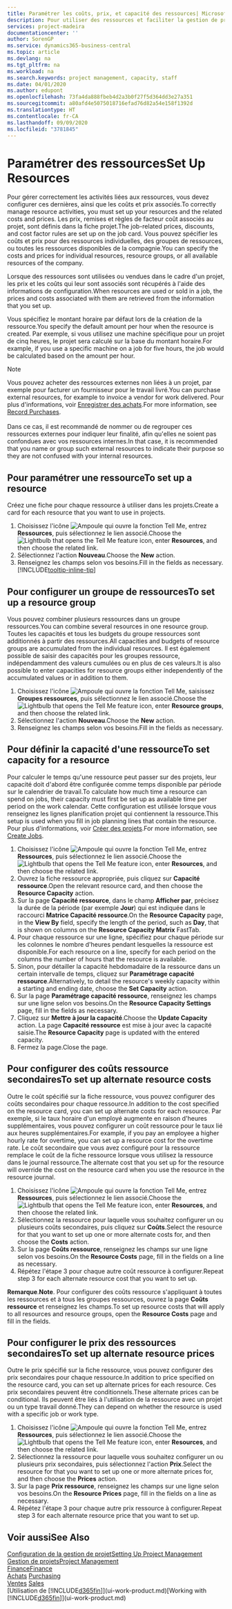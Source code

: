 ```yaml
---
title: Paramétrer les coûts, prix, et capacité des ressources| Microsoft Docs
description: Pour utiliser des ressources et faciliter la gestion de projets, vous spécifiez les coûts et les prix des différents ressources ou groupes de ressources, et définissez la capacité ressource.
services: project-madeira
documentationcenter: ''
author: SorenGP
ms.service: dynamics365-business-central
ms.topic: article
ms.devlang: na
ms.tgt_pltfrm: na
ms.workload: na
ms.search.keywords: project management, capacity, staff
ms.date: 04/01/2020
ms.author: edupont
ms.openlocfilehash: 73fa4da888fbeb4d2a3b0f27f5d364dd3e27a351
ms.sourcegitcommit: a80afd4e5075018716efad76d82a54e158f1392d
ms.translationtype: HT
ms.contentlocale: fr-CA
ms.lasthandoff: 09/09/2020
ms.locfileid: "3781845"
---
```

# <a name="set-up-resources"></a><span data-ttu-id="154d5-103">Paramétrer des ressources</span><span class="sxs-lookup"><span data-stu-id="154d5-103">Set Up Resources</span></span>
<span data-ttu-id="154d5-104">Pour gérer correctement les activités liées aux ressources, vous devez configurer ces dernières, ainsi que les coûts et prix associés.</span><span class="sxs-lookup"><span data-stu-id="154d5-104">To correctly manage resource activities, you must set up your resources and the related costs and prices.</span></span> <span data-ttu-id="154d5-105">Les prix, remises et règles de facteur coût associés au projet, sont définis dans la fiche projet.</span><span class="sxs-lookup"><span data-stu-id="154d5-105">The job-related prices, discounts, and cost factor rules are set up on the job card.</span></span> <span data-ttu-id="154d5-106">Vous pouvez spécifier les coûts et prix pour des ressources individuelles, des groupes de ressources, ou toutes les ressources disponibles de la compagnie.</span><span class="sxs-lookup"><span data-stu-id="154d5-106">You can specify the costs and prices for individual resources, resource groups, or all available resources of the company.</span></span>

<span data-ttu-id="154d5-107">Lorsque des ressources sont utilisées ou vendues dans le cadre d'un projet, les prix et les coûts qui leur sont associés sont récupérés à l'aide des informations de configuration.</span><span class="sxs-lookup"><span data-stu-id="154d5-107">When resources are used or sold in a job, the prices and costs associated with them are retrieved from the information that you set up.</span></span>

<span data-ttu-id="154d5-108">Vous spécifiez le montant horaire par défaut lors de la création de la ressource.</span><span class="sxs-lookup"><span data-stu-id="154d5-108">You specify the default amount per hour when the resource is created.</span></span> <span data-ttu-id="154d5-109">Par exemple, si vous utilisez une machine spécifique pour un projet de cinq heures, le projet sera calculé sur la base du montant horaire.</span><span class="sxs-lookup"><span data-stu-id="154d5-109">For example, if you use a specific machine on a job for five hours, the job would be calculated based on the amount per hour.</span></span>

> [!NOTE]
> <span data-ttu-id="154d5-110">Vous pouvez acheter des ressources externes non liées à un projet, par exemple pour facturer un fournisseur pour le travail livré.</span><span class="sxs-lookup"><span data-stu-id="154d5-110">You can purchase external resources, for example to invoice a vendor for work delivered.</span></span> <span data-ttu-id="154d5-111">Pour plus d'informations, voir [Enregistrer des achats](purchasing-how-record-purchases.md).</span><span class="sxs-lookup"><span data-stu-id="154d5-111">For more information, see [Record Purchases](purchasing-how-record-purchases.md).</span></span><br /><br />
> <span data-ttu-id="154d5-112">Dans ce cas, il est recommandé de nommer ou de regrouper ces ressources externes pour indiquer leur finalité, afin qu'elles ne soient pas confondues avec vos ressources internes.</span><span class="sxs-lookup"><span data-stu-id="154d5-112">In that case, it is recommended that you name or group such external resources to indicate their purpose so they are not confused with your internal resources.</span></span>

## <a name="to-set-up-a-resource"></a><span data-ttu-id="154d5-113">Pour paramétrer une ressource</span><span class="sxs-lookup"><span data-stu-id="154d5-113">To set up a resource</span></span>
<span data-ttu-id="154d5-114">Créez une fiche pour chaque ressource à utiliser dans les projets.</span><span class="sxs-lookup"><span data-stu-id="154d5-114">Create a card for each resource that you want to use in projects.</span></span>

1. <span data-ttu-id="154d5-115">Choisissez l'icône ![Ampoule qui ouvre la fonction Tell Me](media/ui-search/search_small.png "Dites-moi ce que vous voulez faire"), entrez **Ressources**, puis sélectionnez le lien associé.</span><span class="sxs-lookup"><span data-stu-id="154d5-115">Choose the ![Lightbulb that opens the Tell Me feature](media/ui-search/search_small.png "Tell me what you want to do") icon, enter **Resources**, and then choose the related link.</span></span>
2. <span data-ttu-id="154d5-116">Sélectionnez l'action **Nouveau**.</span><span class="sxs-lookup"><span data-stu-id="154d5-116">Choose the **New** action.</span></span>
3. <span data-ttu-id="154d5-117">Renseignez les champs selon vos besoins.</span><span class="sxs-lookup"><span data-stu-id="154d5-117">Fill in the fields as necessary.</span></span> [!INCLUDE[tooltip-inline-tip](includes/tooltip-inline-tip_md.md)]  

## <a name="to-set-up-a-resource-group"></a><span data-ttu-id="154d5-118">Pour configurer un groupe de ressources</span><span class="sxs-lookup"><span data-stu-id="154d5-118">To set up a resource group</span></span>
<span data-ttu-id="154d5-119">Vous pouvez combiner plusieurs ressources dans un groupe ressources.</span><span class="sxs-lookup"><span data-stu-id="154d5-119">You can combine several resources in one resource group.</span></span> <span data-ttu-id="154d5-120">Toutes les capacités et tous les budgets du groupe ressources sont additionnés à partir des ressources.</span><span class="sxs-lookup"><span data-stu-id="154d5-120">All capacities and budgets of resource groups are accumulated from the individual resources.</span></span> <span data-ttu-id="154d5-121">Il est également possible de saisir des capacités pour les groupes ressource, indépendamment des valeurs cumulées ou en plus de ces valeurs.</span><span class="sxs-lookup"><span data-stu-id="154d5-121">It is also possible to enter capacities for resource groups either independently of the accumulated values or in addition to them.</span></span>

1. <span data-ttu-id="154d5-122">Choisissez l'icône ![Ampoule qui ouvre la fonction Tell Me](media/ui-search/search_small.png "Dites-moi ce que vous voulez faire"), saisissez **Groupes ressources**, puis sélectionnez le lien associé.</span><span class="sxs-lookup"><span data-stu-id="154d5-122">Choose the ![Lightbulb that opens the Tell Me feature](media/ui-search/search_small.png "Tell me what you want to do") icon, enter **Resource groups**, and then choose the related link.</span></span>
2. <span data-ttu-id="154d5-123">Sélectionnez l'action **Nouveau**.</span><span class="sxs-lookup"><span data-stu-id="154d5-123">Choose the **New** action.</span></span>
3. <span data-ttu-id="154d5-124">Renseignez les champs selon vos besoins.</span><span class="sxs-lookup"><span data-stu-id="154d5-124">Fill in the fields as necessary.</span></span>

## <a name="to-set-capacity-for-a-resource"></a><span data-ttu-id="154d5-125">Pour définir la capacité d'une ressource</span><span class="sxs-lookup"><span data-stu-id="154d5-125">To set capacity for a resource</span></span>
<span data-ttu-id="154d5-126">Pour calculer le temps qu'une ressource peut passer sur des projets, leur capacité doit d'abord être configurée comme temps disponible par période sur le calendrier de travail.</span><span class="sxs-lookup"><span data-stu-id="154d5-126">To calculate how much time a resource can spend on jobs, their capacity must first be set up as available time per period on the work calendar.</span></span> <span data-ttu-id="154d5-127">Cette configuration est utilisée lorsque vous renseignez les lignes planification projet qui contiennent la ressource.</span><span class="sxs-lookup"><span data-stu-id="154d5-127">This setup is used when you fill in job planning lines that contain the resource.</span></span> <span data-ttu-id="154d5-128">Pour plus d'informations, voir [Créer des projets](projects-how-create-jobs.md).</span><span class="sxs-lookup"><span data-stu-id="154d5-128">For more information, see [Create Jobs](projects-how-create-jobs.md).</span></span>

1. <span data-ttu-id="154d5-129">Choisissez l'icône ![Ampoule qui ouvre la fonction Tell Me](media/ui-search/search_small.png "Dites-moi ce que vous voulez faire"), entrez **Ressources**, puis sélectionnez le lien associé.</span><span class="sxs-lookup"><span data-stu-id="154d5-129">Choose the ![Lightbulb that opens the Tell Me feature](media/ui-search/search_small.png "Tell me what you want to do") icon, enter **Resources**, and then choose the related link.</span></span>
2. <span data-ttu-id="154d5-130">Ouvrez la fiche ressource appropriée, puis cliquez sur **Capacité ressource**.</span><span class="sxs-lookup"><span data-stu-id="154d5-130">Open the relevant resource card, and then choose the **Resource Capacity** action.</span></span>
3. <span data-ttu-id="154d5-131">Sur la page **Capacité ressource**, dans le champ **Afficher par**, précisez la durée de la période (par exemple **Jour**) qui est indiquée dans le raccourci **Matrice Capacité ressource**.</span><span class="sxs-lookup"><span data-stu-id="154d5-131">On the **Resource Capacity** page, in the **View By** field, specify the length of the period, such as **Day**, that is shown on columns on the **Resource Capacity Matrix** FastTab.</span></span>
4. <span data-ttu-id="154d5-132">Pour chaque ressource sur une ligne, spécifiez pour chaque période sur les colonnes le nombre d'heures pendant lesquelles la ressource est disponible.</span><span class="sxs-lookup"><span data-stu-id="154d5-132">For each resource on a line, specify for each period on the columns the number of hours that the resource is available.</span></span>
5. <span data-ttu-id="154d5-133">Sinon, pour détailler la capacité hebdomadaire de la ressource dans un certain intervalle de temps, cliquez sur **Paramétrage capacité ressource**.</span><span class="sxs-lookup"><span data-stu-id="154d5-133">Alternatively, to detail the resource's weekly capacity within a starting and ending date, choose the **Set Capacity** action.</span></span>
6. <span data-ttu-id="154d5-134">Sur la page **Paramétrage capacité ressource**, renseignez les champs sur une ligne selon vos besoins.</span><span class="sxs-lookup"><span data-stu-id="154d5-134">On the **Resource Capacity Settings** page, fill in the fields as necessary.</span></span>
7. <span data-ttu-id="154d5-135">Cliquez sur **Mettre à jour la capacité**.</span><span class="sxs-lookup"><span data-stu-id="154d5-135">Choose the **Update Capacity** action.</span></span> <span data-ttu-id="154d5-136">La page **Capacité ressource** est mise à jour avec la capacité saisie.</span><span class="sxs-lookup"><span data-stu-id="154d5-136">The **Resource Capacity** page is updated with the entered capacity.</span></span>
8. <span data-ttu-id="154d5-137">Fermez la page.</span><span class="sxs-lookup"><span data-stu-id="154d5-137">Close the page.</span></span>

## <a name="to-set-up-alternate-resource-costs"></a><span data-ttu-id="154d5-138">Pour configurer des coûts ressource secondaires</span><span class="sxs-lookup"><span data-stu-id="154d5-138">To set up alternate resource costs</span></span>
<span data-ttu-id="154d5-139">Outre le coût spécifié sur la fiche ressource, vous pouvez configurer des coûts secondaires pour chaque ressource.</span><span class="sxs-lookup"><span data-stu-id="154d5-139">In addition to the cost specified on the resource card, you can set up alternate costs for each resource.</span></span> <span data-ttu-id="154d5-140">Par exemple, si le taux horaire d'un employé augmente en raison d'heures supplémentaires, vous pouvez configurer un coût ressource pour le taux lié aux heures supplémentaires.</span><span class="sxs-lookup"><span data-stu-id="154d5-140">For example, if you pay an employee a higher hourly rate for overtime, you can set up a resource cost for the overtime rate.</span></span> <span data-ttu-id="154d5-141">Le coût secondaire que vous avez configuré pour la ressource remplace le coût de la fiche ressource lorsque vous utilisez la ressource dans le journal ressource.</span><span class="sxs-lookup"><span data-stu-id="154d5-141">The alternate cost that you set up for the resource will override the cost on the resource card when you use the resource in the resource journal.</span></span>

1. <span data-ttu-id="154d5-142">Choisissez l'icône ![Ampoule qui ouvre la fonction Tell Me](media/ui-search/search_small.png "Dites-moi ce que vous voulez faire"), entrez **Ressources**, puis sélectionnez le lien associé.</span><span class="sxs-lookup"><span data-stu-id="154d5-142">Choose the ![Lightbulb that opens the Tell Me feature](media/ui-search/search_small.png "Tell me what you want to do") icon, enter **Resources**, and then choose the related link.</span></span>  
2. <span data-ttu-id="154d5-143">Sélectionnez la ressource pour laquelle vous souhaitez configurer un ou plusieurs coûts secondaires, puis cliquez sur **Coûts**.</span><span class="sxs-lookup"><span data-stu-id="154d5-143">Select the resource for that you want to set up one or more alternate costs for, and then choose the **Costs** action.</span></span>  
3. <span data-ttu-id="154d5-144">Sur la page **Coûts ressource**, renseignez les champs sur une ligne selon vos besoins.</span><span class="sxs-lookup"><span data-stu-id="154d5-144">On the **Resource Costs** page, fill in the fields on a line as necessary.</span></span>  
4. <span data-ttu-id="154d5-145">Répétez l'étape 3 pour chaque autre coût ressource à configurer.</span><span class="sxs-lookup"><span data-stu-id="154d5-145">Repeat step 3 for each alternate resource cost that you want to set up.</span></span>

<span data-ttu-id="154d5-146">**Remarque**.</span><span class="sxs-lookup"><span data-stu-id="154d5-146">**Note**.</span></span> <span data-ttu-id="154d5-147">Pour configurer des coûts ressource s'appliquant à toutes les ressources et à tous les groupes ressources, ouvrez la page **Coûts ressource** et renseignez les champs.</span><span class="sxs-lookup"><span data-stu-id="154d5-147">To set up resource costs that will apply to all resources and resource groups, open the **Resource Costs** page and fill in the fields.</span></span>

## <a name="to-set-up-alternate-resource-prices"></a><span data-ttu-id="154d5-148">Pour configurer le prix des ressources secondaires</span><span class="sxs-lookup"><span data-stu-id="154d5-148">To set up alternate resource prices</span></span>
<span data-ttu-id="154d5-149">Outre le prix spécifié sur la fiche ressource, vous pouvez configurer des prix secondaires pour chaque ressource.</span><span class="sxs-lookup"><span data-stu-id="154d5-149">In addition to price specified on the resource card, you can set up alternate prices for each resource.</span></span> <span data-ttu-id="154d5-150">Ces prix secondaires peuvent être conditionnels.</span><span class="sxs-lookup"><span data-stu-id="154d5-150">These alternate prices can be conditional.</span></span> <span data-ttu-id="154d5-151">Ils peuvent être liés à l'utilisation de la ressource avec un projet ou un type travail donné.</span><span class="sxs-lookup"><span data-stu-id="154d5-151">They can depend on whether the resource is used with a specific job or work type.</span></span>

1. <span data-ttu-id="154d5-152">Choisissez l'icône ![Ampoule qui ouvre la fonction Tell Me](media/ui-search/search_small.png "Dites-moi ce que vous voulez faire"), entrez **Ressources**, puis sélectionnez le lien associé.</span><span class="sxs-lookup"><span data-stu-id="154d5-152">Choose the ![Lightbulb that opens the Tell Me feature](media/ui-search/search_small.png "Tell me what you want to do") icon, enter **Resources**, and then choose the related link.</span></span>
2. <span data-ttu-id="154d5-153">Sélectionnez la ressource pour laquelle vous souhaitez configurer un ou plusieurs prix secondaires, puis sélectionnez l'action **Prix**.</span><span class="sxs-lookup"><span data-stu-id="154d5-153">Select the resource for that you want to set up one or more alternate prices for, and then choose the **Prices** action.</span></span>
3. <span data-ttu-id="154d5-154">Sur la page **Prix ressource**, renseignez les champs sur une ligne selon vos besoins.</span><span class="sxs-lookup"><span data-stu-id="154d5-154">On the **Resource Prices** page, fill in the fields on a line as necessary.</span></span>
4. <span data-ttu-id="154d5-155">Répétez l'étape 3 pour chaque autre prix ressource à configurer.</span><span class="sxs-lookup"><span data-stu-id="154d5-155">Repeat step 3 for each alternate resource price that you want to set up.</span></span>

## <a name="see-also"></a><span data-ttu-id="154d5-156">Voir aussi</span><span class="sxs-lookup"><span data-stu-id="154d5-156">See Also</span></span>
[<span data-ttu-id="154d5-157">Configuration de la gestion de projet</span><span class="sxs-lookup"><span data-stu-id="154d5-157">Setting Up Project Management</span></span>](projects-setup-projects.md)  
[<span data-ttu-id="154d5-158">Gestion de projets</span><span class="sxs-lookup"><span data-stu-id="154d5-158">Project Management</span></span>](projects-manage-projects.md)  
[<span data-ttu-id="154d5-159">Finance</span><span class="sxs-lookup"><span data-stu-id="154d5-159">Finance</span></span>](finance.md)  
<span data-ttu-id="154d5-160">[Achats](purchasing-manage-purchasing.md)       </span><span class="sxs-lookup"><span data-stu-id="154d5-160">[Purchasing](purchasing-manage-purchasing.md)       </span></span>  
<span data-ttu-id="154d5-161">[Ventes](sales-manage-sales.md)    </span><span class="sxs-lookup"><span data-stu-id="154d5-161">[Sales](sales-manage-sales.md)    </span></span>  
<span data-ttu-id="154d5-162">[Utilisation de [!INCLUDE[d365fin](includes/d365fin_md.md)]](ui-work-product.md)</span><span class="sxs-lookup"><span data-stu-id="154d5-162">[Working with [!INCLUDE[d365fin](includes/d365fin_md.md)]](ui-work-product.md)</span></span>  
